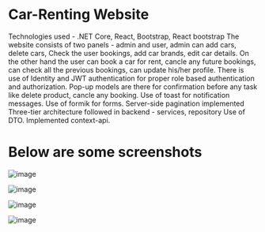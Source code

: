 # Car-Renting Website
Technologies used - .NET Core, React, Bootstrap, React bootstrap
The website consists of two panels - admin and user, admin can add cars, delete cars, Check the user bookings, add car brands, edit car details.
On the other hand the user can book a car for rent, cancle any future bookings, can check all the previous bookings, can update his/her profile.
There is use of Identity and JWT authentication for proper role based authentication and authorization.
Pop-up models are there for confirmation before any task like delete product, cancle any booking.
Use of toast for notification messages.
Use of formik for forms.
Server-side pagination implemented
Three-tier architecture followed in backend - services, repository
Use of DTO.
Implemented context-api.


# Below are some screenshots
![image](https://github.com/aastha2501/Car-Renting/assets/70199184/c79d23e1-de2f-46d3-811e-838e069a5c6e)

![image](https://github.com/aastha2501/Car-Renting/assets/70199184/4843998e-ee27-44f5-9075-76ca2ca24379)

![image](https://github.com/aastha2501/Car-Renting/assets/70199184/060c02af-6b27-4d53-8cbb-0a419c1d8a4b)

![image](https://github.com/aastha2501/Car-Renting/assets/70199184/2cee11f2-534d-4dbc-b2d7-54be6e19fd33)


